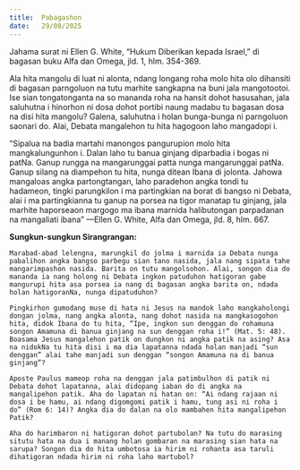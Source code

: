 ```yaml
---
title:  Pabagashon
date:   29/08/2025
---
```


Jahama surat ni Ellen G. White, “Hukum Diberikan kepada Israel,” di bagasan buku Alfa dan Omega, jld. 1, hlm. 354-369.

Ala hita mangolu di luat ni alonta, ndang longang roha molo hita olo dihansiti di bagasan parngoluon na tutu marhite sangkapna na buni jala mangotootoi. Ise sian tongatonganta na so mananda roha na hansit dohot hasusahan, jala saluhutna i hinorhon ni dosa dohot portibi naung madabu tu bagasan dosa na disi hita mangolu? Galena, saluhutna i holan bunga-bunga ni parngoluon saonari do. Alai, Debata mangalehon tu hita hagogoon laho mangadopi i.

“Sipalua na badia martahi manongos pangurupion molo hita mangkalungunhon i. Dalan laho tu banua ginjang diparbadia i bogas ni patNa. Ganup rungga na mangarunggai patta nunga mangarunggai patNa. Ganup silang na diampehon tu hita, nunga ditean Ibana di jolonta. Jahowa mangaloas angka partongtangan, laho paradehon angka tondi tu hadameon, tingki parungkilon i ma partingkian na borat di bangso ni Debata, alai i ma partingkianna tu ganup na porsea na tigor manatap tu ginjang, jala marhite haporseaon margogo ma ibana marnida halibutongan parpadanan na mangaliati ibana” —Ellen G. White, Alfa dan Omega, jld. 8, hlm. 667.

**Sungkun-sungkun Sirangrangan:**

`Marabad-abad lelengna, marungkil do jolma i marnida ia Debata nunga pabalihon angka bangso parbegu sian tano nasida, jala nang sipata tahe mangarimpashon nasida. Barita on tutu mangolsohon. Alai, songon dia do mananda ia nang holong ni Debata ingkon patuduhon hatigoran gabe mangurupi hita asa porsea ia nang di bagasan angka barita on, ndada holan hatigoranNa, nunga dipatuduhon?`

`Pingkirhon gumodang muse di hata ni Jesus na mandok laho mangkaholongi dongan jolma, nang angka alonta, nang dohot nasida na mangkasogohon hita, didok Ibana do tu hita, “Ipe, ingkon sun denggan do rohamuna songon Amamuna di banua ginjang na sun denggan roha i!” (Mat. 5: 48). Boasama Jesus mangalehon patik on dungkon ni angka patik na asing? Asa na nidokNa tu hita disi i ma dia lapatanna ndada holan manjadi “sun denggan” alai tahe manjadi sun denggan “songon Amamuna na di banua ginjang”?`

`Aposte Paulus mameop roha na denggan jala patimbulhon di patik ni Debata dohot lapatanna, alai didopang iaban do di angka na mangalipehon patik. Aha do lapatan ni hatan on: “Ai ndang rajaan ni dosa i be hamu, ai ndang digomgomi patik i hamu, tung asi ni roha i do” (Rom 6: 14)? Angka dia do dalan na olo mambahen hita mangalipehon Patik?`

`Aha do harimbaron ni hatigoran dohot partubolan? Na tutu do marasing situtu hata na dua i manang holan gombaran na marasing sian hata na sarupa? Songon dia do hita umbotosa ia hirim ni rohanta asa taruli dihatigoran ndada hirim ni roha laho martubol?`